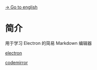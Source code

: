 [-> Go to english](https://github.com/EldarYu/markdown-editor/blob/master/README-EN.md)

# 简介

用于学习 Electron 的简易 Markdown 编辑器

[electron](https://electron.atom.io/)

[codemirror](http://codemirror.net/)

